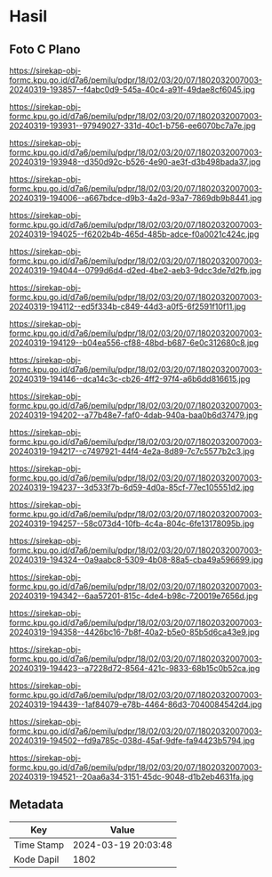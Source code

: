 # Hasil

## Foto C Plano

https://sirekap-obj-formc.kpu.go.id/d7a6/pemilu/pdpr/18/02/03/20/07/1802032007003-20240319-193857--f4abc0d9-545a-40c4-a91f-49dae8cf6045.jpg

https://sirekap-obj-formc.kpu.go.id/d7a6/pemilu/pdpr/18/02/03/20/07/1802032007003-20240319-193931--97949027-331d-40c1-b756-ee6070bc7a7e.jpg

https://sirekap-obj-formc.kpu.go.id/d7a6/pemilu/pdpr/18/02/03/20/07/1802032007003-20240319-193948--d350d92c-b526-4e90-ae3f-d3b498bada37.jpg

https://sirekap-obj-formc.kpu.go.id/d7a6/pemilu/pdpr/18/02/03/20/07/1802032007003-20240319-194006--a667bdce-d9b3-4a2d-93a7-7869db9b8441.jpg

https://sirekap-obj-formc.kpu.go.id/d7a6/pemilu/pdpr/18/02/03/20/07/1802032007003-20240319-194025--f6202b4b-465d-485b-adce-f0a0021c424c.jpg

https://sirekap-obj-formc.kpu.go.id/d7a6/pemilu/pdpr/18/02/03/20/07/1802032007003-20240319-194044--0799d6d4-d2ed-4be2-aeb3-9dcc3de7d2fb.jpg

https://sirekap-obj-formc.kpu.go.id/d7a6/pemilu/pdpr/18/02/03/20/07/1802032007003-20240319-194112--ed5f334b-c849-44d3-a0f5-6f2591f10f11.jpg

https://sirekap-obj-formc.kpu.go.id/d7a6/pemilu/pdpr/18/02/03/20/07/1802032007003-20240319-194129--b04ea556-cf88-48bd-b687-6e0c312680c8.jpg

https://sirekap-obj-formc.kpu.go.id/d7a6/pemilu/pdpr/18/02/03/20/07/1802032007003-20240319-194146--dca14c3c-cb26-4ff2-97f4-a6b6dd816615.jpg

https://sirekap-obj-formc.kpu.go.id/d7a6/pemilu/pdpr/18/02/03/20/07/1802032007003-20240319-194202--a77b48e7-faf0-4dab-940a-baa0b6d37479.jpg

https://sirekap-obj-formc.kpu.go.id/d7a6/pemilu/pdpr/18/02/03/20/07/1802032007003-20240319-194217--c7497921-44f4-4e2a-8d89-7c7c5577b2c3.jpg

https://sirekap-obj-formc.kpu.go.id/d7a6/pemilu/pdpr/18/02/03/20/07/1802032007003-20240319-194237--3d533f7b-6d59-4d0a-85cf-77ec105551d2.jpg

https://sirekap-obj-formc.kpu.go.id/d7a6/pemilu/pdpr/18/02/03/20/07/1802032007003-20240319-194257--58c073d4-10fb-4c4a-804c-6fe13178095b.jpg

https://sirekap-obj-formc.kpu.go.id/d7a6/pemilu/pdpr/18/02/03/20/07/1802032007003-20240319-194324--0a9aabc8-5309-4b08-88a5-cba49a596699.jpg

https://sirekap-obj-formc.kpu.go.id/d7a6/pemilu/pdpr/18/02/03/20/07/1802032007003-20240319-194342--6aa57201-815c-4de4-b98c-720019e7656d.jpg

https://sirekap-obj-formc.kpu.go.id/d7a6/pemilu/pdpr/18/02/03/20/07/1802032007003-20240319-194358--4426bc16-7b8f-40a2-b5e0-85b5d6ca43e9.jpg

https://sirekap-obj-formc.kpu.go.id/d7a6/pemilu/pdpr/18/02/03/20/07/1802032007003-20240319-194423--a7228d72-8564-421c-9833-68b15c0b52ca.jpg

https://sirekap-obj-formc.kpu.go.id/d7a6/pemilu/pdpr/18/02/03/20/07/1802032007003-20240319-194439--1af84079-e78b-4464-86d3-7040084542d4.jpg

https://sirekap-obj-formc.kpu.go.id/d7a6/pemilu/pdpr/18/02/03/20/07/1802032007003-20240319-194502--fd9a785c-038d-45af-9dfe-fa94423b5794.jpg

https://sirekap-obj-formc.kpu.go.id/d7a6/pemilu/pdpr/18/02/03/20/07/1802032007003-20240319-194521--20aa6a34-3151-45dc-9048-d1b2eb4631fa.jpg


## Metadata

| Key        | Value               |
| ---------- | ------------------- |
| Time Stamp | 2024-03-19 20:03:48 |
| Kode Dapil | 1802                |



